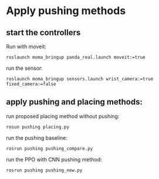 # Apply pushing methods

## start the controllers

Run with moveit:

```
roslaunch moma_bringup panda_real.launch moveit:=true
```

run the sensor:

```
roslaunch moma_bringup sensors.launch wrist_camera:=true fixed_camera:=false
```

## apply pushing and placing methods:

run proposed placing method without pushing:
```
rosun pushing placing.py
```


run the pushing baseline:
```
rosrun pushing pushing_compare.py
```

run the PPO with CNN pushing method:
```
rosrun pushing pushing_new.py
```